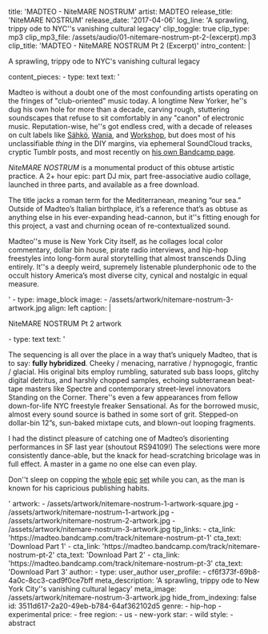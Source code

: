 title: 'MADTEO - NiteMARE NOSTRUM'
artist: MADTEO
release_title: 'NiteMARE NOSTRUM'
release_date: '2017-04-06'
log_line: 'A sprawling, trippy ode to NYC''s vanishing cultural legacy'
clip_toggle: true
clip_type: mp3
clip_mp3_file: /assets/audio/01-nitemare-nostrum-pt-2-(excerpt).mp3
clip_title: 'MADTEO - NiteMARE NOSTRUM Pt 2 (Excerpt)'
intro_content: |
  <p>A sprawling, trippy ode to NYC's vanishing cultural legacy
  </p>
content_pieces:
  -
    type: text
    text: '<p>Madteo is without a doubt one of the most confounding artists operating on the fringes of "club-oriented" music today. A longtime New Yorker, he''s dug his own hole for more than a decade, carving rough, stuttering soundscapes that refuse to sit comfortably in any "canon" of electronic music. Reputation-wise, he''s got endless cred, with a decade of releases on cult labels like&nbsp;<a href="https://www.discogs.com/label/985-S%C3%A4hk%C3%B6-Recordings">Sähkö</a>,&nbsp;<a href="https://www.discogs.com/label/204374-Wania">Wania</a>, and&nbsp;<a href="https://www.discogs.com/label/77034-Workshop">Workshop</a>, but does most of his unclassifiable <i>thing</i> in the DIY margins, via ephemeral SoundCloud tracks, cryptic Tumblr posts, and most recently on <a href="https://madteo.bandcamp.com/" target="_blank">his own Bandcamp page</a>.&nbsp;</p><p><i>NiteMARE NOSTRUM </i>is a monumental product of this obtuse artistic practice. A 2+ hour epic: part DJ mix, part free-associative audio collage, launched in three parts, and available as a free download.&nbsp;</p><p>The title jacks a roman term for the Mediterranean, meaning “our sea.” Outside of Madteo’s Italian birthplace, it’s a reference that’s as obtuse as anything else in his ever-expanding head-cannon, but it''s fitting enough for this project, a vast and churning ocean of re-contextualized sound.&nbsp;</p><p>Madteo''s muse is New York City itself, as he collages local color commentary, dollar bin house, pirate radio interviews, and hip-hop freestyles into long-form aural storytelling that almost transcends DJing entirely. It''s a deeply weird, supremely listenable plunderphonic ode to the occult history America’s most diverse city, cynical and nostalgic in equal measure.&nbsp;</p>'
  -
    type: image_block
    image:
      - /assets/artwork/nitemare-nostrum-3-artwork.jpg
    align: left
    caption: |
      <p>NiteMARE NOSTRUM Pt 2 artwork
      </p>
  -
    type: text
    text: '<p>The sequencing is all over the place in a way that’s uniquely Madteo, that is to say: <b>fully hybridized</b>. Cheeky / menacing, narrative / hypnogogic, frantic / glacial. His original bits employ rumbling, saturated sub bass loops, glitchy digital detritus, and harshly chopped samples, echoing subterranean beat-tape masters like Spectre and contemporary street-level innovators Standing on the Corner. There''s even a few appearances from fellow down-for-life NYC freestyle freaker Sensational. As for the borrowed music, almost every sound source is bathed in some sort of grit. Stepped-on dollar-bin 12”s, sun-baked mixtape cuts, and blown-out looping fragments.</p><p>I had the distinct pleasure of catching one of Madteo’s disorienting performances in SF last year (shoutout RS94109!) The selections were more consistently dance-able, but the knack for head-scratching bricolage was in full effect. A master in a game no one else can even play.&nbsp;</p><p>Don''t sleep on copping the <a href="https://madteo.bandcamp.com/track/nitemare-nostrum-pt-1" target="_blank">whole</a> <a href="https://madteo.bandcamp.com/track/nitemare-nostrum-pt-2" target="_blank">epic</a> <a href="https://madteo.bandcamp.com/track/nitemare-nostrum-pt-3" target="_blank">set</a> while you can, as the man is known for his capricious publishing habits.&nbsp;&nbsp;</p>'
artwork:
  - /assets/artwork/nitemare-nostrum-1-artwork-square.jpg
  - /assets/artwork/nitemare-nostrum-1-artwork.jpg
  - /assets/artwork/nitemare-nostrum-2-artwork.jpg
  - /assets/artwork/nitemare-nostrum-3-artwork.jpg
tip_links:
  -
    cta_link: 'https://madteo.bandcamp.com/track/nitemare-nostrum-pt-1'
    cta_text: 'Download Part 1'
  -
    cta_link: 'https://madteo.bandcamp.com/track/nitemare-nostrum-pt-2'
    cta_text: 'Download Part 2'
  -
    cta_link: 'https://madteo.bandcamp.com/track/nitemare-nostrum-pt-3'
    cta_text: 'Download Part 3'
author:
  -
    type: user_author
    user_profile:
      - cf6f373f-69b8-4a0c-8cc3-cad9f0ce7bff
meta_description: 'A sprawling, trippy ode to New York City''s vanishing cultural legacy'
meta_image: /assets/artwork/nitemare-nostrum-3-artwork.jpg
hide_from_indexing: false
id: 3511d617-2a20-49eb-b784-64af362102d5
genre:
  - hip-hop
  - experimental
price:
  - free
region:
  - us
  - new-york
star:
  - wild
style:
  - abstract
